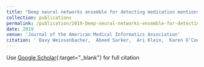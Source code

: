 ```yaml
---
title: "Deep neural networks ensemble for detecting medication mentions in tweets"
collection: publications
permalink: /publication/2019-Deep-neural-networks-ensemble-for-detecting-medication-mentions-in-tweets
date: 2019
venue: 'Journal of the American Medical Informatics Association'
citation: ' Davy Weissenbacher,  Abeed Sarker,  Ari Klein,  Karen O’Connor,  Arjun Magge,  Graciela Gonzalez-Hernandez, &quot;Deep neural networks ensemble for detecting medication mentions in tweets.&quot; Journal of the American Medical Informatics Association, 2019.'
---
```

Use [Google Scholar](https://scholar.google.com/scholar?q=Deep+neural+networks+ensemble+for+detecting+medication+mentions+in+tweets){:target="_blank"} for full citation